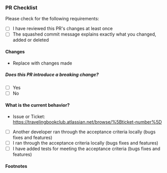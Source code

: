 ### PR Checklist

Please check for the following requirements:

- [ ] I have reviewed this PR's changes at least once
- [ ] The squashed commit message explains exactly what you changed, added or deleted

#### Changes

- Replace with changes made

##### Does this PR introduce a breaking change?

- [ ] Yes
- [ ] No

#### What is the current behavior?

- Issue or Ticket: https://travelingbookclub.atlassian.net/browse/%5Bticket-number%5D

- [ ] Another developer ran through the acceptance criteria locally (bugs fixes and features)
- [ ] I ran through the acceptance criteria locally (bugs fixes and features)
- [ ] I have added tests for meeting the acceptance criteria (bugs fixes and features)

<!---
  Include screenshots if relevant
-->

#### Footnotes
